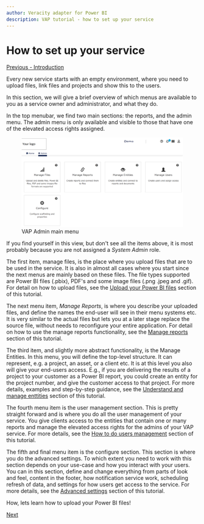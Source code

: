 ```yaml
---
author: Veracity adapter for Power BI
description: VAP tutorial - how to set up your service
---
```


# How to set up your service

[Previous - Introduction](1-introduction.md)

Every new service starts with an empty environment, where you need to upload files, link files and projects and show this to the users. 

In this section, we will give a brief overview of which menus are available to you as a service owner and administrator, and what they do.

In the top menubar, we find two main sections: the reports, and the admin menu. The admin menu is only available and visible to those that have one of the elevated access rights assigned. 

<figure>
	<img src="assets/2-main-admin-view.png"/>
	<figcaption>VAP Admin main menu</figcaption>
</figure>
If you find yourself in this view, but don't see all the items above, it is most probably because you are not assigned a <i>System Admin</i> role. 

The first item, manage files, is the place where you upload files that are to be used in the service. It is also in almost all cases where you start since the next menus are mainly based on these files. The file types supported are Power BI files (.pbix), PDF's and some image files (.png .jpeg and .gif). For detail on how to upload files, see the [Upload your Power BI files](3-upload-your-power-bi-files.md) section of this tutorial.

The next menu item, <i>Manage Reports</i>, is where you describe your uploaded files, and define the names the end-user will see in their menu systems etc. It is very similar to the actual files but lets you at a later stage replace the source file, without needs to reconfigure your entire application. For detail on how to use the manage reports functionality, see the [Manage reports](4-manage-reports.md) section of this tutorial.

The third item, and slightly more abstract functionality, is the Manage Entities. In this menu, you will define the top-level structure. It can represent, e.g. a project, an asset, or a client etc. It is at this level you also will give your end-users access. E.g., if you are delivering the results of a project to your customer as a Power BI report, you could create an entity for the project number, and give the customer access to that project. For more details, examples and step-by-step guidance, see the [Understand and manage enttities](5-understand-and-manage-entities.md) section of this tutorial.

The fourth menu item is the user management section. This is pretty straight forward and is where you do all the user management of your service. You give clients access to the entities that contain one or many reports and manage the elevated access rights for the admins of your VAP service. For more details, see the [How to do users management](6-how-to-do-users-management.md) section of this tutorial.

The fifth and final menu item is the configure section. This section is where you do the advanced settings. To which extent you need to work with this section depends on your use-case and how you interact with your users. You can in this section, define and change everything from parts of look and feel, content in the footer, how notification service work, scheduling refresh of data, and settings for how users get access to the service. For more details, see the [Advanced settings](7-advanced-settings.md) section of this tutorial.


How, lets learn how to upload your Power BI files!

[Next](3-upload-your-power-bi-files.md)

